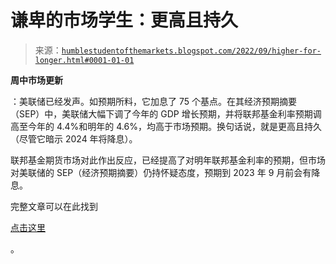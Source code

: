 <!--yml

类别：未分类

日期：2024-05-18 01:39:13

-->

# 谦卑的市场学生：更高且持久

> 来源：[`humblestudentofthemarkets.blogspot.com/2022/09/higher-for-longer.html#0001-01-01`](https://humblestudentofthemarkets.blogspot.com/2022/09/higher-for-longer.html#0001-01-01)

**周中市场更新**

：美联储已经发声。如预期所料，它加息了 75 个基点。在其经济预期摘要（SEP）中，美联储大幅下调了今年的 GDP 增长预期，并将联邦基金利率预期调高至今年的 4.4%和明年的 4.6%，均高于市场预期。换句话说，就是更高且持久（尽管它暗示 2024 年将降息）。

联邦基金期货市场对此作出反应，已经提高了对明年联邦基金利率的预期，但市场对美联储的 SEP（经济预期摘要）仍持怀疑态度，预期到 2023 年 9 月前会有降息。

完整文章可以在此找到

[点击这里](https://humblestudentofthemarkets.com/2022/09/21/higher-for-longer/)

。

